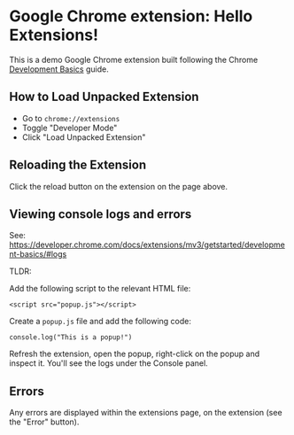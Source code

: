 # Google Chrome extension: Hello Extensions!

This is a demo Google Chrome extension built following the Chrome [Development Basics](https://developer.chrome.com/docs/extensions/mv3/getstarted/development-basics/) guide.

## How to Load Unpacked Extension

- Go to `chrome://extensions`
- Toggle "Developer Mode"
- Click "Load Unpacked Extension"

## Reloading the Extension

Click the reload button on the extension on the page above.

## Viewing console logs and errors

See: https://developer.chrome.com/docs/extensions/mv3/getstarted/development-basics/#logs

TLDR:

Add the following script to the relevant HTML file:
```
<script src="popup.js"></script>
```

Create a `popup.js` file and add the following code:

```
console.log("This is a popup!")
```

Refresh the extension, open the popup, right-click on the popup and inspect it. You'll see the logs under the Console panel.

## Errors

Any errors are displayed within the extensions page, on the extension (see the "Error" button).
